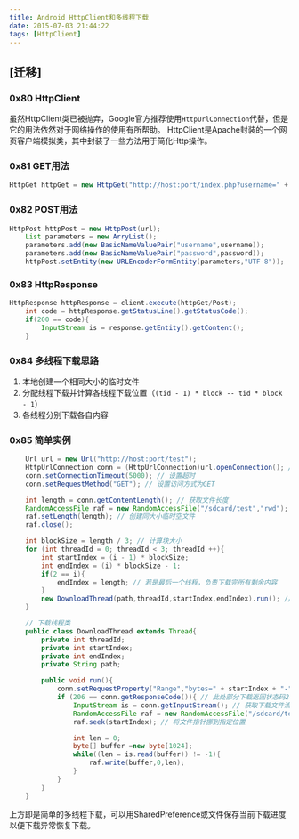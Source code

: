 ```yaml
---
title: Android HttpClient和多线程下载
date: 2015-07-03 21:44:22
tags: [HttpClient]
---
```


## [迁移]

### 0x80 HttpClient

虽然HttpClient类已被抛弃，Google官方推荐使用`HttpUrlConnection`代替，但是它的用法依然对于网络操作的使用有所帮助。
HttpClient是Apache封装的一个网页客户端模拟类，其中封装了一些方法用于简化Http操作。

### 0x81 GET用法

```Java
HttpGet httpGet = new HttpGet("http://host:port/index.php?username=" + URLEncoder.encode(username,"UTF-8") + "&password=" + URLEncoder.encode(password,"UTF-8"));
```

### 0x82 POST用法

```Java
HttpPost httpPost = new HttpPost(url);
    List parameters = new ArryList();
    parameters.add(new BasicNameValuePair("username",username));
    parameters.add(new BasicNameValuePair("password",password));
    httpPost.setEntity(new URLEncoderFormEntity(parameters,"UTF-8"));
```

<!--more-->

### 0x83 HttpResponse

```Java
HttpResponse httpResponse = client.execute(httpGet/Post);
    int code = httpResponse.getStatusLine().getStatusCode();
    if(200 == code){
        InputStream is = response.getEntity().getContent();
    }
```

### 0x84 多线程下载思路

1. 本地创建一个相同大小的临时文件
1. 分配线程下载并计算各线程下载位置（`(tid - 1) * block -- tid * block - 1`）
1. 各线程分别下载各自内容

### 0x85 简单实例

```Java
    Url url = new Url("http://host:port/test");
    HttpUrlConnection conn = (HttpUrlConnection)url.openConnection(); //打开链接
    conn.setConnectionTimeout(5000); // 设置超时
    conn.setRequestMethod("GET"); // 设置访问方式为GET

    int length = conn.getContentLength(); // 获取文件长度
    RandomAccessFile raf = new RandomAccessFile("/sdcard/test","rwd");
    raf.setLength(length); // 创建同大小临时空文件
    raf.close();

    int blockSize = length / 3; // 计算块大小
    for (int threadId = 0; threadId < 3; threadId ++){
        int startIndex = (i - 1) * blockSize;
        int endIndex = (i) * blockSize - 1;
        if(2 == i){
            endIndex = length; // 若是最后一个线程，负责下载完所有剩余内容
        }
        new DownloadThread(path,threadId,startIndex,endIndex).run(); // 启动线程下载
    }

    // 下载线程类
    public class DownloadThread extends Thread{
        private int threadId;
        private int startIndex;
        private int endIndex;
        private String path;

        public void run(){
            conn.setRequestProperty("Range","bytes=" + startIndex + "-" + "endIndex");
            if (206 == conn.getResponseCode()){ // 此处部分下载返回状态码206
                InputStream is = conn.getInputStream(); // 获取下载文件流
                RandomAccessFile raf = new RandomAccessFile("/sdcard/test","rwd"); // "rwd"是数据内容变化立即写入而不等待缓存
                raf.seek(startIndex); // 将文件指针挪到指定位置

                int len = 0;
                byte[] buffer =new byte[1024];
                while((len = is.read(buffer)) != -1){
                    raf.write(buffer,0,len);
                }
            }
        }
    }
```

上方即是简单的多线程下载，可以用SharedPreference或文件保存当前下载进度以便下载异常恢复下载。
